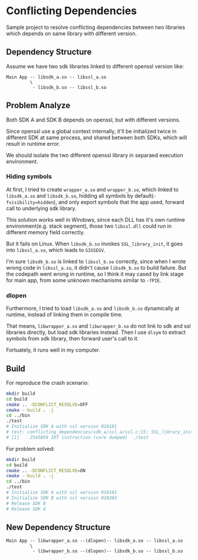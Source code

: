 # Conflicting Dependencies

Sample project to resolve conflicting dependencies between two libraries which depends on same library with different version.

## Dependency Structure

Assume we have two sdk libraries linked to different openssl version like:

```text
Main App -- libsdk_a.so -- libssl_a.so
         \
          - libsdk_b.so -- libssl_b.so
```

## Problem Analyze

Both SDK A and SDK B depends on openssl, but with different versions.

Since openssl use a global context internally, it'll be initialized twice in different SDK at same process, and shared between both SDKs, which will result in runtime error.

We should isolate the two different openssl library in separaed execution environment.

### Hiding symbols

At first, I tried to create `wrapper_a.so` and `wrapper_b.so`, which linked to `libsdk_a.so` and `libsdk_b.so`, hidding all symbols by default(`-fvisibility=hidden`), and only export symbols that the app used, forward call to underlying sdk library.

This solution works well in Windows, since each DLL has it's own runtime environment(e.g. stack segment), those two `libssl.dll` could run in different memory field correctly.

But it fails on Linux. When `libsdk_b.so` invokes `SSL_library_init`, it goes into `libssl_a.so`, which leads to `SIGSEGV`.

I'm sure `libsdk_b.so` is linked to `libssl_b.so` correctly, since when I wrote wrong code in `libssl_a.so`, it didn't cause `libsdk_b.so` to build failure. But the codepath went wrong in runtime, so I think it may cased by link stage for main app, from some unknown mechanisms similar to `-fPIE`.

### dlopen

Furthermore, I tried to load `libsdk_a.so` and `libsdk_b.so` dynamically at runtime, instead of linking them in compile time.

That means, `libwrapper_a.so` and `libwrapper_b.so` do not link to sdk and ssl libraries directly, but load sdk libraries instead. Then I use `dlsym` to extract symbols from sdk library, then forward user's call to it.

Fortuately, it runs well in my computer.

## Build

For reproduce the crash scenario:

```bash
mkdir build
cd build
cmake .. -DCONFLICT_RESOLVE=OFF
cmake --build . -j
cd ../bin
./test
# Initialize SDK A with ssl version 010101
# test: conflicting_dependencies/sdk_a/ssl_a/ssl.c:15: SSL_library_init: Assertion `NULL == ssl_context' failed.
# [1]    2545059 IOT instruction (core dumped)  ./test
```

For problem solved:

```bash
mkdir build
cd build
cmake .. -DCONFLICT_RESOLVE=ON
cmake --build . -j
cd ../bin
./test
# Initialize SDK A with ssl version 010101
# Initialize SDK B with ssl version 010203
# Release SDK B
# Release SDK A
```

## New Dependency Structure

```text
Main App -- libwrapper_a.so --(dlopen)-- libsdk_a.so -- libssl_a.so
         \
          - libwrapper_b.so --(dlopen)-- libsdk_b.so -- libssl_b.so
